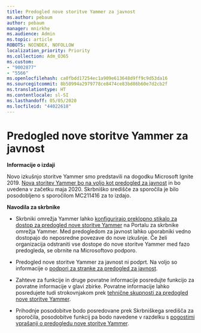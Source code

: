 ```yaml
---
title: Predogled nove storitve Yammer za javnost
ms.author: pebaum
author: pebaum
manager: mnirkhe
ms.audience: Admin
ms.topic: article
ROBOTS: NOINDEX, NOFOLLOW
localization_priority: Priority
ms.collection: Adm_O365
ms.custom:
- "9002877"
- "5566"
ms.openlocfilehash: ca0fbdd17254ec1a909e613648d9ff9c9d53da16
ms.sourcegitcommit: 8b50994a2979778ce8474ce83bd86b60e7d2cb2f
ms.translationtype: HT
ms.contentlocale: sl-SI
ms.lasthandoff: 05/05/2020
ms.locfileid: "44022618"
---
```

# <a name="new-yammer-public-preview"></a>Predogled nove storitve Yammer za javnost

**Informacije o izdaji**

Novo izkušnjo storitve Yammer smo predstavili na dogodku Microsoft Ignite 2019. [Nova storitev Yammer bo na voljo kot predogled za javnost](https://docs.microsoft.com/yammer/get-started-with-yammer/newyammer-faq) in bo uvedena v začetku maja 2020. Skrbniško središče za sporočila je bilo posodobljeno s sporočilom MC211416 za to izdajo.

**Navodila za skrbnike**

- Skrbniki omrežja Yammer lahko [konfigurirajo preklopno stikalo za dostop za predogled nove storitve Yammer](https://docs.microsoft.com/yammer/get-started-with-yammer/administrative-settings-opt-in-newyammer) na Portalu za skrbnike omrežja Yammer. Med predogledom za javnost lahko uporabniki vedno dostopajo do neposredne povezave do nove izkušnje. Če želi organizacija odstraniti vse dostope do nove storitve Yammer med fazo predogleda, se obrnite na Microsoftovo podporo.

- Predogled nove storitve Yammer za javnost ni podprt. Na voljo so informacije o [podpori za stranke za predogled za javnost](https://docs.microsoft.com/yammer/get-started-with-yammer/newyammer-faq#yammer-preview-customer-support).

- Zahteve za funkcije in druge povratne informacije posredujte funkcijo za povratne informacije v glavi zbirke. Povratne informacije lahko posredujete tudi strokovnjakom prek [tehnične skupnosti za predogled nove storitve Yammer](https://techcommunity.microsoft.com/t5/new-yammer-preview/bd-p/NewYammerPreview).

- Prihodnje posodobitve bodo posredovane prek Skrbniškega središča za sporočila, posodobitve funkcij pa bodo navedene v razdelku s [pogostimi vprašanji o predogledu nove storitve Yammer](https://docs.microsoft.com/yammer/get-started-with-yammer/newyammer-faq).
